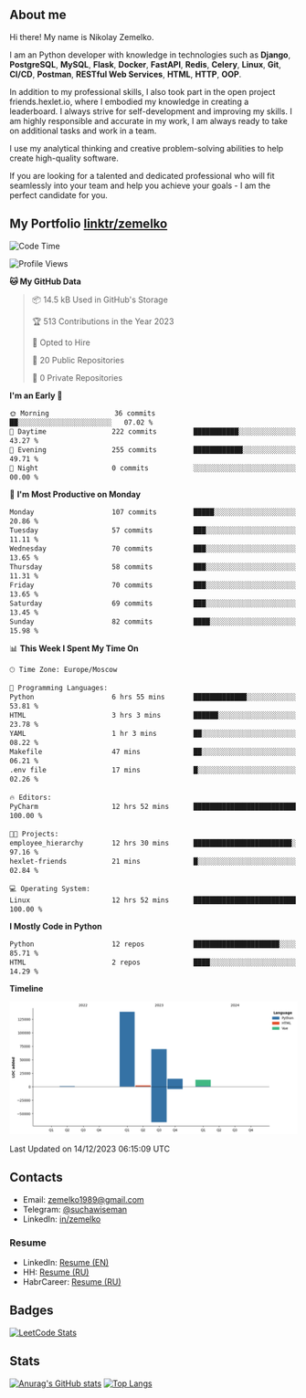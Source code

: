 ## About me
Hi there! My name is Nikolay Zemelko. 

I am an Python developer with knowledge in technologies such as **Django**, **PostgreSQL**, **MySQL**, **Flask**, **Docker**, **FastAPI**, **Redis**, **Celery**, **Linux**, **Git**, **CI/CD**, **Postman**, **RESTful Web Services**, **HTML**, **HTTP**, **OOP**.

In addition to my professional skills, I also took part in the open project friends.hexlet.io, where I embodied my knowledge in creating a leaderboard.
I always strive for self-development and improving my skills. I am highly responsible and accurate in my work, I am always ready to take on additional tasks and work in a team.

I use my analytical thinking and creative problem-solving abilities to help create high-quality software.

If you are looking for a talented and dedicated professional who will fit seamlessly into your team and help you achieve your goals - I am the perfect candidate for you.

## My Portfolio [linktr/zemelko](https://linktr.ee/zemelko)


<!--START_SECTION:waka-->
![Code Time](http://img.shields.io/badge/Code%20Time-41%20hrs%2052%20mins-blue)

![Profile Views](http://img.shields.io/badge/Profile%20Views-1-blue)

**🐱 My GitHub Data** 

> 📦 14.5 kB Used in GitHub's Storage 
 > 
> 🏆 513 Contributions in the Year 2023
 > 
> 💼 Opted to Hire
 > 
> 📜 20 Public Repositories 
 > 
> 🔑 0 Private Repositories 
 > 
**I'm an Early 🐤** 

```text
🌞 Morning                36 commits          ██░░░░░░░░░░░░░░░░░░░░░░░   07.02 % 
🌆 Daytime                222 commits         ███████████░░░░░░░░░░░░░░   43.27 % 
🌃 Evening                255 commits         ████████████░░░░░░░░░░░░░   49.71 % 
🌙 Night                  0 commits           ░░░░░░░░░░░░░░░░░░░░░░░░░   00.00 % 
```
📅 **I'm Most Productive on Monday** 

```text
Monday                   107 commits         █████░░░░░░░░░░░░░░░░░░░░   20.86 % 
Tuesday                  57 commits          ███░░░░░░░░░░░░░░░░░░░░░░   11.11 % 
Wednesday                70 commits          ███░░░░░░░░░░░░░░░░░░░░░░   13.65 % 
Thursday                 58 commits          ███░░░░░░░░░░░░░░░░░░░░░░   11.31 % 
Friday                   70 commits          ███░░░░░░░░░░░░░░░░░░░░░░   13.65 % 
Saturday                 69 commits          ███░░░░░░░░░░░░░░░░░░░░░░   13.45 % 
Sunday                   82 commits          ████░░░░░░░░░░░░░░░░░░░░░   15.98 % 
```


📊 **This Week I Spent My Time On** 

```text
🕑︎ Time Zone: Europe/Moscow

💬 Programming Languages: 
Python                   6 hrs 55 mins       █████████████░░░░░░░░░░░░   53.81 % 
HTML                     3 hrs 3 mins        ██████░░░░░░░░░░░░░░░░░░░   23.78 % 
YAML                     1 hr 3 mins         ██░░░░░░░░░░░░░░░░░░░░░░░   08.22 % 
Makefile                 47 mins             ██░░░░░░░░░░░░░░░░░░░░░░░   06.21 % 
.env file                17 mins             █░░░░░░░░░░░░░░░░░░░░░░░░   02.26 % 

🔥 Editors: 
PyCharm                  12 hrs 52 mins      █████████████████████████   100.00 % 

🐱‍💻 Projects: 
employee_hierarchy       12 hrs 30 mins      ████████████████████████░   97.16 % 
hexlet-friends           21 mins             █░░░░░░░░░░░░░░░░░░░░░░░░   02.84 % 

💻 Operating System: 
Linux                    12 hrs 52 mins      █████████████████████████   100.00 % 
```

**I Mostly Code in Python** 

```text
Python                   12 repos            █████████████████████░░░░   85.71 % 
HTML                     2 repos             ████░░░░░░░░░░░░░░░░░░░░░   14.29 % 
```



**Timeline**

![Lines of Code chart](https://raw.githubusercontent.com/zemelko/zemelko/main/assets/bar_graph.png)


 Last Updated on 14/12/2023 06:15:09 UTC
<!--END_SECTION:waka-->

## Contacts

* Email: [zemelko1989@gmail.com](mailto:zemelko1989@gmail.com)
* Telegram: [@suchawiseman](https://t.me/suchawiseman)
* LinkedIn: [in/zemelko](https://www.linkedin.com/in/zemelko)

### Resume

* LinkedIn: [Resume (EN)](https://www.linkedin.com/in/zemelko)
* HH: [Resume (RU)](https://hh.ru/resume/4a4435a9ff09e87f6c0039ed1f4e475572454c)
* HabrCareer: [Resume (RU)](https://career.habr.com/zemelko1)

## Badges

[![LeetCode Stats](https://leetcode.card.workers.dev/zemelko?font=source_code_pro&extension=null)](https://leetcode.com/zemelko/)

## Stats
[![Anurag's GitHub stats](https://github-readme-stats.vercel.app/api?username=zemelko)](https://github.com/zemelko/github-readme-stats)
[![Top Langs](https://github-readme-stats.vercel.app/api/top-langs/?username=zemelko&layout=compact&langs_count=10)](https://github.com/zemelko/github-readme-stats)
